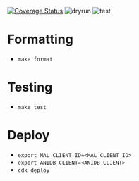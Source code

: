 [![Coverage Status](https://coveralls.io/repos/github/projectmovio/anime-service/badge.svg?branch=master)](https://coveralls.io/github/projectmovio/anime-service?branch=master)
![dryrun](https://github.com/projectmovio/anime-service/workflows/dryrun/badge.svg)
![test](https://github.com/projectmovio/anime-service/workflows/test/badge.svg)
# Formatting

* `make format`

# Testing

* `make test`

# Deploy

* `export MAL_CLIENT_ID=<MAL_CLIENT_ID>`
* `export ANIDB_CLIENT=<ANIDB_CLIENT>`
* `cdk deploy`